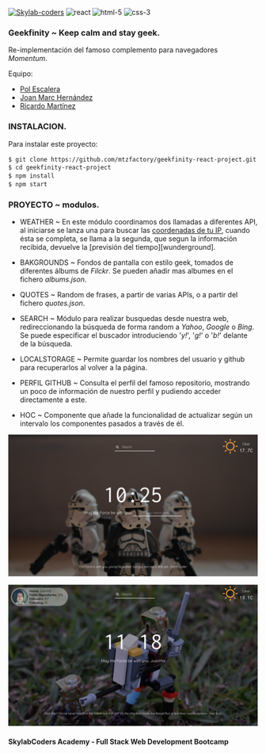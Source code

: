 [![Skylab-coders](https://mtzfactory.github.io/logos/png/skylab-coders.png)](http://www.skylabcoders.com/)
![react](https://mtzfactory.github.io/logos/png/react.png)
![html-5](https://mtzfactory.github.io/logos/png/html-5.png)
![css-3](https://mtzfactory.github.io/logos/png/css-3.png)

### Geekfinity ~ Keep calm and stay geek.

Re-implementación del famoso complemento para navegadores _Momentum_.

Equipo:

+ [Pol Escalera](http://github.com/polescalera10)
+ [Joan Marc Hernández](http://github.com/joanamrc)
+ [Ricardo Martínez](http://github.com/mtzfactory)

### INSTALACION.

Para instalar este proyecto:

```bash
$ git clone https://github.com/mtzfactory/geekfinity-react-project.git
$ cd geekfinity-react-project
$ npm install
$ npm start
```

### PROYECTO ~ modulos.

- WEATHER ~ En este módulo coordinamos dos llamadas a diferentes API, al iniciarse se lanza una para buscar las [coordenadas de tu IP][freegeoip], cuando ésta se completa, se llama a la segunda, que segun la información recibida, devuelve la [previsión del tiempo][wunderground].

- BAKGROUNDS ~ Fondos de pantalla con estilo geek, tomados de diferentes álbums de _Filckr_. Se pueden añadir mas albumes en el fichero _albums.json_.

- QUOTES ~ Random de frases, a partir de varias APIs, o a partir del fichero _quotes.json_.

- SEARCH ~ Módulo para realizar busquedas desde nuestra web, redireccionando la búsqueda de forma random a _Yahoo_, _Google_ o _Bing_. Se puede especificar el buscador introduciendo '_y!_', '_g!_' o '_b!_' delante de la búsqueda.

- LOCALSTORAGE ~ Permite guardar los nombres del usuario y github para recuperarlos al volver a la página.

- PERFIL GITHUB ~ Consulta el perfil del famoso repositorio, mostrando un poco de información de nuestro perfil y pudiendo acceder directamente a este.

- HOC ~ Componente que añade la funcionalidad de actualizar según un intervalo los componentes pasados a través de él.

![screenshoot-1](./screenshoots/screenshoot-1.png)

![screenshoot-2](./screenshoots/screenshoot-2.png)

#### SkylabCoders Academy - Full Stack Web Development Bootcamp

[freegeoip]: https://freegeoip.net/json/
[openweathermap]: https://openweathermap.org/api

[create-react-app]: https://github.com/facebookincubator/create-react-app
[react-router-dom]: https://github.com/ReactTraining/react-router/tree/master/packages/react-router-dom
[hashrouter]: https://github.com/ReactTraining/react-router/blob/master/packages/react-router-dom/docs/api/HashRouter.md
[withrouter]: https://github.com/ReactTraining/react-router/blob/master/packages/react-router/docs/api/withRouter.md